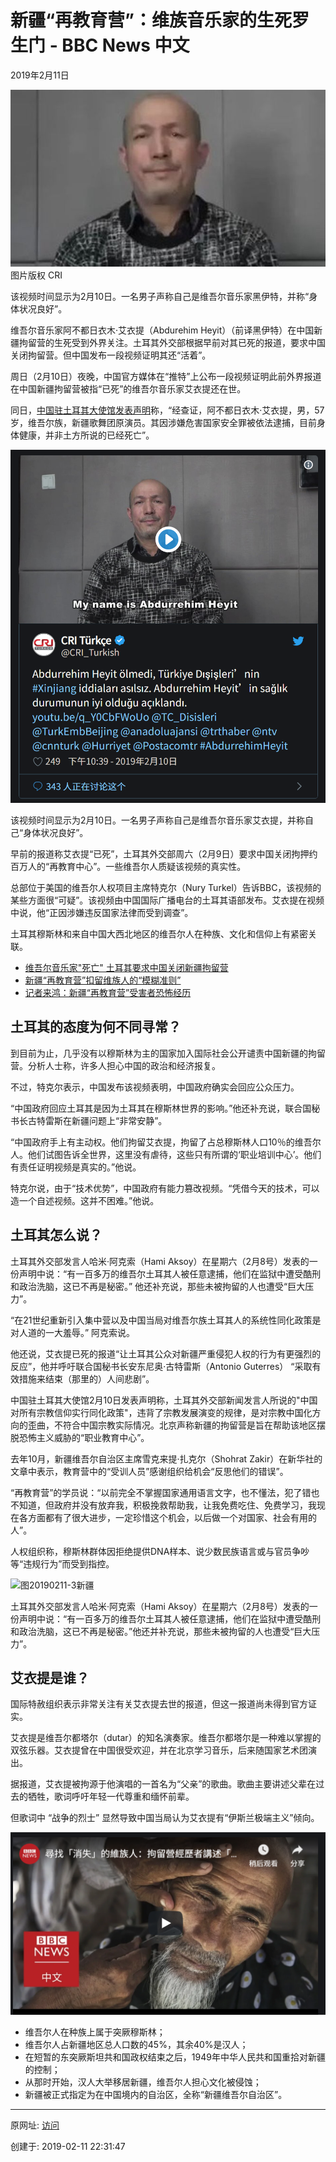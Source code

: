 # 新疆“再教育营”：维族音乐家的生死罗生门 - BBC News 中文

2019年2月11日

![图20190211-1新疆](图20190211-1新疆.jpg)
图片版权 CRI 

该视频时间显示为2月10日。一名男子声称自己是维吾尔音乐家黑伊特，并称“身体状况良好”。

维吾尔音乐家阿不都日衣木·艾衣提（Abdurehim Heyit）（前译黑伊特）在中国新疆拘留营的生死受到外界关注。土耳其外交部根据早前对其已死的报道，要求中国关闭拘留营。但中国发布一段视频证明其还“活着”。

周日（2月10日）夜晚，中国官方媒体在“推特”上公布一段视频证明此前外界报道在中国新疆拘留营被指“已死”的维吾尔音乐家艾衣提还在世。

同日，[中国驻土耳其大使馆发表声明](http://tr.china-embassy.org/chn/xwdt/t1636648.htm)称，“经查证，阿不都日衣木·艾衣提，男，57岁，维吾尔族，新疆歌舞团原演员。其因涉嫌危害国家安全罪被依法逮捕，目前身体健康，并非土方所说的已经死亡”。

![图20190211-2新疆](图20190211-2新疆.png)

该视频时间显示为2月10日。一名男子声称自己是维吾尔音乐家艾衣提，并称自己“身体状况良好”。

早前的报道称艾衣提“已死”，土耳其外交部周六（2月9日）要求中国关闭拘押约百万人的“再教育中心”。一些维吾尔人质疑该视频的真实性。

总部位于美国的维吾尔人权项目主席特克尔（Nury Turkel）告诉BBC，该视频的某些方面很“可疑”。该视频由中国国际广播电台的土耳其语部发布。艾衣提在视频中说，他“正因涉嫌违反国家法律而受到调查”。

土耳其穆斯林和来自中国大西北地区的维吾尔人在种族、文化和信仰上有紧密关联。

*   [维吾尔音乐家"死亡" 土耳其要求中国关闭新疆拘留营](https://www.bbc.com/zhongwen/simp/chinese-news-47188476)
*   [新疆“再教育营”扣留维族人的“模糊准则”](https://www.bbc.com/zhongwen/simp/chinese-news-46430270)
*   [记者来鸿：新疆“再教育营”受害者恐怖经历](https://www.bbc.com/zhongwen/simp/fooc-45434483)

## 土耳其的态度为何不同寻常？

到目前为止，几乎没有以穆斯林为主的国家加入国际社会公开谴责中国新疆的拘留营。分析人士称，许多人担心中国的政治和经济报复。

不过，特克尔表示，中国发布该视频表明，中国政府确实会回应公众压力。

“中国政府回应土耳其是因为土耳其在穆斯林世界的影响。”他还补充说，联合国秘书长古特雷斯在新疆问题上“非常安静”。

“中国政府手上有主动权。他们拘留艾衣提，拘留了占总穆斯林人口10％的维吾尔人。他们试图告诉全世界，这里没有虐待，这些只有所谓的‘职业培训中心’。他们有责任证明视频是真实的。”他说。

特克尔说，由于“技术优势”，中国政府有能力篡改视频。“凭借今天的技术，可以造一个自述视频。这并不困难。”他说。

## 土耳其怎么说？

土耳其外交部发言人哈米·阿克索（Hami Aksoy）在星期六（2月8号）发表的一份声明中说：“有一百多万的维吾尔土耳其人被任意逮捕，他们在监狱中遭受酷刑和政治洗脑，这已不再是秘密。” 他还补充说，那些未被拘留的人也遭受“巨大压力”。

“在21世纪重新引入集中营以及中国当局对维吾尔族土耳其人的系统性同化政策是对人道的一大羞辱。” 阿克索说。

他还说，艾衣提已死的报道“让土耳其公众对新疆严重侵犯人权的行为有更强烈的反应”，他并呼吁联合国秘书长安东尼奥·古特雷斯（Antonio Guterres） “采取有效措施来结束（那里的）人间悲剧”。

中国驻土耳其大使馆2月10日发表声明称，土耳其外交部新闻发言人所说的"中国对所有宗教信仰实行同化政策"，违背了宗教发展演变的规律，是对宗教中国化方向的歪曲，不符合中国宗教实际情况。北京声称新疆的拘留营是旨在帮助该地区摆脱恐怖主义威胁的“职业教育中心”。

去年10月，新疆维吾尔自治区主席雪克来提·扎克尔（Shohrat Zakir）在新华社的文章中表示，教育营中的“受训人员”感谢组织给机会“反思他们的错误”。

“再教育营”的学员说：“以前完全不掌握国家通用语言文字，也不懂法，犯了错也不知道，但政府并没有放弃我，积极挽救帮助我，让我免费吃住、免费学习，我现在各方面都有了很大进步，一定珍惜这个机会，以后做一个对国家、社会有用的人”。

人权组织称，穆斯林群体因拒绝提供DNA样本、说少数民族语言或与官员争吵等“违规行为”而受到指控。

![图20190211-3新疆](E:/Downloads/mx-wc/default/2019-02-11-1549895507/图20190211-3新疆.jpg)

土耳其外交部发言人哈米·阿克索（Hami Aksoy）在星期六（2月8号）发表的一份声明中说：“有一百多万的维吾尔土耳其人被任意逮捕，他们在监狱中遭受酷刑和政治洗脑，这已不再是秘密。”他还并补充说，那些未被拘留的人也遭受“巨大压力”。

## 艾衣提是谁？

国际特赦组织表示非常关注有关艾衣提去世的报道，但这一报道尚未得到官方证实。

艾衣提是维吾尔都塔尔（dutar）的知名演奏家。维吾尔都塔尔是一种难以掌握的双弦乐器。艾衣提曾在中国很受欢迎，并在北京学习音乐，后来随国家艺术团演出。

据报道，艾衣提被拘源于他演唱的一首名为“父亲”的歌曲。歌曲主要讲述父辈在过去的牺牲，歌词呼吁年轻一代尊重和缅怀前辈。

但歌词中 “战争的烈士” 显然导致中国当局认为艾衣提有“伊斯兰极端主义”倾向。

![图20190211-4新疆](图20190211-4新疆.png)

*   维吾尔人在种族上属于突厥穆斯林；
*   维吾尔人占新疆地区总人口数的45%，其余40%是汉人；
*   在短暂的东突厥斯坦共和国政权结束之后，1949年中华人民共和国重拾对新疆的控制；
*   从那时开始，汉人大举移居新疆，维吾尔人担心文化被侵蚀；
*   新疆被正式指定为在中国境内的自治区，全称“新疆维吾尔自治区”。

---------------------------------------------------


原网址: [访问](https://www.bbc.com/zhongwen/simp/chinese-news-47194446)

创建于: 2019-02-11 22:31:47

